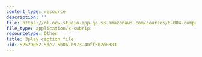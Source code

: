 ```yaml
---
content_type: resource
description: ''
file: https://ol-ocw-studio-app-qa.s3.amazonaws.com/courses/6-004-computation-structures-spring-2017/525290525de25b06b97340ff5b2d8383_p2j16ebu14U.vtt
file_type: application/x-subrip
resourcetype: Other
title: 3play caption file
uid: 52529052-5de2-5b06-b973-40ff5b2d8383
---
```

